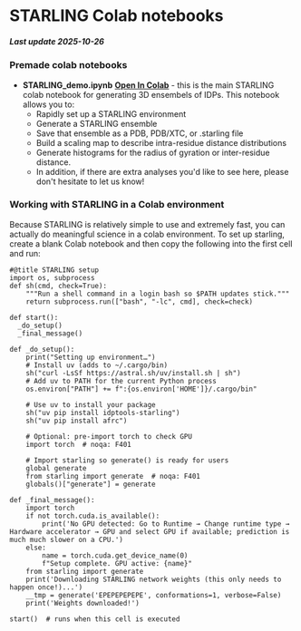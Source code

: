 # STARLING Colab notebooks
##### Last update 2025-10-26

### Premade colab notebooks
* **STARLING\_demo.ipynb** **[Open In Colab](https://colab.research.google.com/github/idptools/idpcolab/blob/main/STARLING/STARLING_demo.ipynb)** - this is the main STARLING colab notebook for generating 3D ensembels of IDPs. This notebook allows you to:
	* Rapidly set up a STARLING environment
	* Generate a STARLING ensemble
	* Save that ensemble as a PDB, PDB/XTC, or .starling file 
	* Build a scaling map to describe intra-residue distance distributions
	* Generate histograms for the radius of gyration or inter-residue distance.
	* In addition, if there are extra analyses you'd like to see here, please don't hesitate to let us know!

	
### Working with STARLING in a Colab environment
Because STARLING is relatively simple to use and extremely fast, you can actually do meaningful science in a colab environment. To set up starling, create a blank Colab notebook and then copy the following into the first cell and run:


    #@title STARLING setup
	import os, subprocess	
	def sh(cmd, check=True):
	    """Run a shell command in a login bash so $PATH updates stick."""
	    return subprocess.run(["bash", "-lc", cmd], check=check)
	
	def start():
	  _do_setup()
	  _final_message()
	
	def _do_setup():
	    print("Setting up environment…")
	    # Install uv (adds to ~/.cargo/bin)
	    sh("curl -LsSf https://astral.sh/uv/install.sh | sh")
	    # Add uv to PATH for the current Python process
	    os.environ["PATH"] += f":{os.environ['HOME']}/.cargo/bin"
	    
	    # Use uv to install your package 
	    sh("uv pip install idptools-starling")
	    sh("uv pip install afrc")
	
	    # Optional: pre-import torch to check GPU
	    import torch  # noqa: F401
	
	    # Import starling so generate() is ready for users
	    global generate
	    from starling import generate  # noqa: F401
	    globals()["generate"] = generate
	
	def _final_message():
	    import torch
	    if not torch.cuda.is_available():
	        print('No GPU detected: Go to Runtime → Change runtime type → Hardware accelerator → GPU and select GPU if available; prediction is much much slower on a CPU.')
	    else:
	        name = torch.cuda.get_device_name(0)
	        f"Setup complete. GPU active: {name}"
	    from starling import generate
	    print('Downloading STARLING network weights (this only needs to happen once!)...')
	    __tmp = generate('EPEPEPEPEPE', conformations=1, verbose=False)
	    print('Weights downloaded!') 
	
	start()  # runs when this cell is executed

	
	
